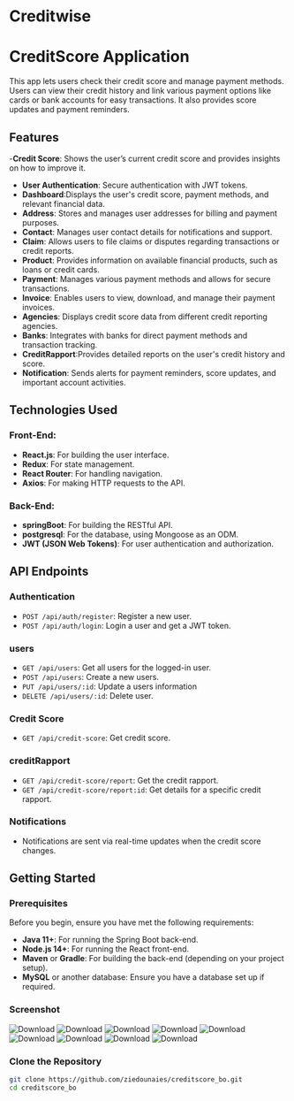 # Creditwise


# CreditScore Application 

This app lets users check their credit score and manage payment methods. Users can view their credit history and link various payment options like cards or bank accounts for easy transactions. It also provides score updates and payment reminders.

## Features
-**Credit Score**: Shows the user’s current credit score and provides insights on how to improve it.
- **User Authentication**: Secure authentication with JWT tokens.
- **Dashboard**:Displays the user's credit score, payment methods, and relevant financial data.
- **Address**: Stores and manages user addresses for billing and payment purposes.
- **Contact**: Manages user contact details for notifications and support.
- **Claim**: Allows users to file claims or disputes regarding transactions or credit reports.
- **Product**: Provides information on available financial products, such as loans or credit cards.
- **Payment**: Manages various payment methods and allows for secure transactions.
- **Invoice**: Enables users to view, download, and manage their payment invoices.
- **Agencies**: Displays credit score data from different credit reporting agencies.
- **Banks**: Integrates with banks for direct payment methods and transaction tracking.
- **CreditRapport**:Provides detailed reports on the user's credit history and score.
- **Notification**: Sends alerts for payment reminders, score updates, and important account activities.

## Technologies Used

### Front-End:
- **React.js**: For building the user interface.
- **Redux**: For state management.
- **React Router**: For handling navigation.
- **Axios**: For making HTTP requests to the API.

### Back-End:

- **springBoot**: For building the RESTful API.
- **postgresql**: For the database, using Mongoose as an ODM.
- **JWT (JSON Web Tokens)**: For user authentication and authorization.
  
## API Endpoints

### Authentication
- `POST /api/auth/register`: Register a new user.
- `POST /api/auth/login`: Login a user and get a JWT token.

### users
- `GET /api/users`: Get all users for the logged-in user.
- `POST /api/users`: Create a new users.
- `PUT /api/users/:id`: Update a users information
- `DELETE /api/users/:id`: Delete user.

### Credit Score
- `GET /api/credit-score`: Get credit score.


### creditRapport
- `GET /api/credit-score/report`: Get the credit rapport.
- `GET /api/credit-score/report:id`: Get details for a specific credit rapport.

### Notifications
- Notifications are sent via real-time updates when the credit score changes.

## Getting Started

### Prerequisites

Before you begin, ensure you have met the following requirements:

- **Java 11+**: For running the Spring Boot back-end.
- **Node.js 14+**: For running the React front-end.
- **Maven** or **Gradle**: For building the back-end (depending on your project setup).
- **MySQL** or another database: Ensure you have a database set up if required.


### Screenshot 

![Download](./screenshots/calculCreditScore.png)
![Download](./screenshots/clients.png)
![Download](./screenshots/creditProcess.png)
![Download](./screenshots/form_client.png)
![Download](./screenshots/list_clientpng.png)
![Download](./screenshots/login.png)
![Download](./screenshots/payment.png)
![Download](./screenshots/scoredecredit.png)
![Download](./screenshots/search.png)







### Clone the Repository

```bash
git clone https://github.com/ziedounaies/creditscore_bo.git
cd creditscore_bo


